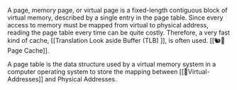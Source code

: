 A page, memory page, or virtual page is a fixed-length contiguous block of virtual memory, described by a single entry in the page table.
Since every access to memory must be mapped from virtual to physical address, reading the page table every time can be quite costly. Therefore, a very fast kind of cache, [[Translation Look aside Buffer (TLB) ]], is often used. [[🐿📄Page Cache]]. 


A page table is the data structure used by a virtual memory system in a computer operating system to store the mapping between [[👻Virtual-Addresses]] and Physical Addresses. 